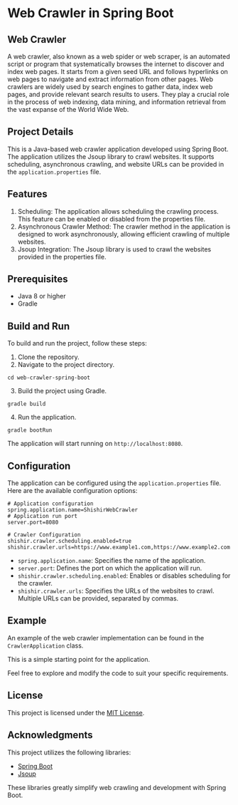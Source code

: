 # Web Crawler in Spring Boot

## Web Crawler
A web crawler, also known as a web spider or web scraper, is an automated script or program that systematically browses the internet to discover and index web pages. It starts from a given seed URL and follows hyperlinks on web pages to navigate and extract information from other pages. Web crawlers are widely used by search engines to gather data, index web pages, and provide relevant search results to users. They play a crucial role in the process of web indexing, data mining, and information retrieval from the vast expanse of the World Wide Web.

## Project Details
This is a Java-based web crawler application developed using Spring Boot. The application utilizes the Jsoup library to crawl websites. It supports scheduling, asynchronous crawling, and website URLs can be provided in the `application.properties` file.

## Features

1. Scheduling: The application allows scheduling the crawling process. This feature can be enabled or disabled from the properties file.
2. Asynchronous Crawler Method: The crawler method in the application is designed to work asynchronously, allowing efficient crawling of multiple websites.
3. Jsoup Integration: The Jsoup library is used to crawl the websites provided in the properties file.

## Prerequisites

- Java 8 or higher
- Gradle

## Build and Run

To build and run the project, follow these steps:

1. Clone the repository.
2. Navigate to the project directory.

```
cd web-crawler-spring-boot
```

3. Build the project using Gradle.

```
gradle build
```

4. Run the application.

```
gradle bootRun
```

The application will start running on `http://localhost:8080`.

## Configuration

The application can be configured using the `application.properties` file. Here are the available configuration options:

```properties
# Application configuration
spring.application.name=ShishirWebCrawler
# Application run port
server.port=8080

# Crawler Configuration
shishir.crawler.scheduling.enabled=true
shishir.crawler.urls=https://www.example1.com,https://www.example2.com
```

- `spring.application.name`: Specifies the name of the application.
- `server.port`: Defines the port on which the application will run.
- `shishir.crawler.scheduling.enabled`: Enables or disables scheduling for the crawler.
- `shishir.crawler.urls`: Specifies the URLs of the websites to crawl. Multiple URLs can be provided, separated by commas.

## Example

An example of the web crawler implementation can be found in the `CrawlerApplication` class.

This is a simple starting point for the application.

Feel free to explore and modify the code to suit your specific requirements.

## License

This project is licensed under the [MIT License](LICENSE).

## Acknowledgments

This project utilizes the following libraries:

- [Spring Boot](https://spring.io/projects/spring-boot)
- [Jsoup](https://jsoup.org/)

These libraries greatly simplify web crawling and development with Spring Boot.